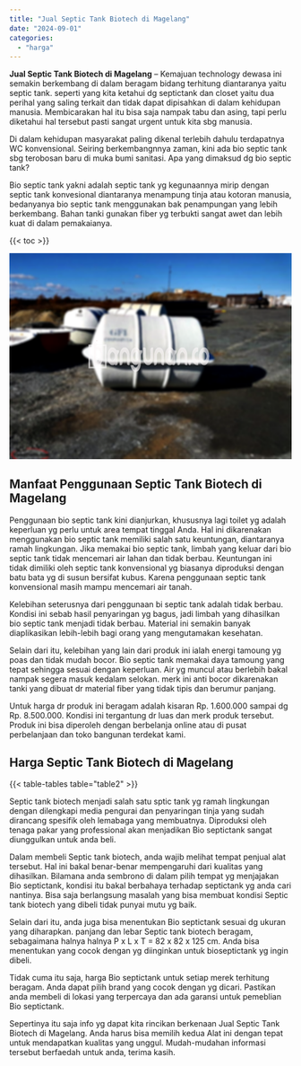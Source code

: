 ```yaml
---
title: "Jual Septic Tank Biotech di Magelang"
date: "2024-09-01"
categories: 
  - "harga"
---
```


**Jual Septic Tank Biotech di Magelang** – Kemajuan technology dewasa ini semakin berkembang di dalam beragam bidang terhitung diantaranya yaitu septic tank. seperti yang kita ketahui dg septictank dan closet yaitu dua perihal yang saling terkait dan tidak dapat dipisahkan di dalam kehidupan manusia. Membicarakan hal itu bisa saja nampak tabu dan asing, tapi perlu diketahui hal tersebut pasti sangat urgent untuk kita sbg manusia.

Di dalam kehidupan masyarakat paling dikenal terlebih dahulu terdapatnya WC konvensional. Seiring berkembangnnya zaman, kini ada bio septic tank sbg terobosan baru di muka bumi sanitasi. Apa yang dimaksud dg bio septic tank?

Bio septic tank yakni adalah septic tank yg kegunaannya mirip dengan septic tank konvesional diantaranya menampung tinja atau kotoran manusia, bedanyanya bio septic tank menggunakan bak penampungan yang lebih berkembang. Bahan tanki gunakan fiber yg terbukti sangat awet dan lebih kuat di dalam pemakaianya.

{{< toc >}}

![Jual Septic Tank Biotech di Magelang](/images/jual-bio-septictank-06.png)

## Manfaat Penggunaan Septic Tank Biotech di Magelang

Penggunaan bio septic tank kini dianjurkan, khususnya lagi toilet yg adalah keperluan yg perlu untuk area tempat tinggal Anda. Hal ini dikarenakan menggunakan bio septic tank memiliki salah satu keuntungan, diantaranya ramah lingkungan. Jika memakai bio septic tank, limbah yang keluar dari bio septic tank tidak mencemari air lahan dan tidak berbau. Keuntungan ini tidak dimiliki oleh septic tank konvensional yg biasanya diproduksi dengan batu bata yg di susun bersifat kubus. Karena penggunaan septic tank konvensional masih mampu mencemari air tanah.

Kelebihan seterusnya dari penggunaan bi septic tank adalah tidak berbau. Kondisi ini sebab hasil penyaringan yg bagus, jadi limbah yang dihasilkan bio septic tank menjadi tidak berbau. Material ini semakin banyak diaplikasikan lebih-lebih bagi orang yang mengutamakan kesehatan.

Selain dari itu, kelebihan yang lain dari produk ini ialah energi tamoung yg poas dan tidak mudah bocor. Bio septic tank memakai daya tamoung yang tepat sehingga sesuai dengan keperluan. Air yg muncul atau berlebih bakal nampak segera masuk kedalam selokan. merk ini anti bocor dikarenakan tanki yang dibuat dr material fiber yang tidak tipis dan berumur panjang.

Untuk harga dr produk ini beragam adalah kisaran Rp. 1.600.000 sampai dg Rp. 8.500.000. Kondisi ini tergantung dr luas dan merk produk tersebut. Produk ini bisa diperoleh dengan berbelanja online atau di pusat perbelanjaan dan toko bangunan terdekat kami.

## Harga Septic Tank Biotech di Magelang

{{< table-tables table="table2" >}}

Septic tank biotech menjadi salah satu sptic tank yg ramah lingkungan dengan dilengkapi media pengurai dan penyaringan tinja yang sudah dirancang spesifik oleh lemabaga yang membuatnya. Diproduksi oleh tenaga pakar yang professional akan menjadikan Bio septictank sangat diunggulkan untuk anda beli.

Dalam membeli Septic tank biotech, anda wajib melihat tempat penjual alat tersebut. Hal ini bakal benar-benar mempengaruhi dari kualitas yang dihasilkan. Bilamana anda sembrono di dalam pilih tempat yg menjajakan Bio septictank, kondisi itu bakal berbahaya terhadap septictank yg anda cari nantinya. Bisa saja berlangsung masalah yang bisa membuat kondisi Septic tank biotech yang dibeli tidak punyai mutu yg baik.

Selain dari itu, anda juga bisa menentukan Bio septictank sesuai dg ukuran yang diharapkan. panjang dan lebar Septic tank biotech beragam, sebagaimana halnya halnya P x L x T = 82 x 82 x 125 cm. Anda bisa menentukan yang cocok dengan yg diinginkan untuk bioseptictank yg ingin dibeli.

Tidak cuma itu saja, harga Bio septictank untuk setiap merek terhitung beragam. Anda dapat pilih brand yang cocok dengan yg dicari. Pastikan anda membeli di lokasi yang terpercaya dan ada garansi untuk pemeblian Bio septictank.

Sepertinya itu saja info yg dapat kita rincikan berkenaan Jual Septic Tank Biotech di Magelang. Anda harus bisa memilih kedua Alat ini dengan tepat untuk mendapatkan kualitas yang unggul. Mudah-mudahan informasi tersebut berfaedah untuk anda, terima kasih.
